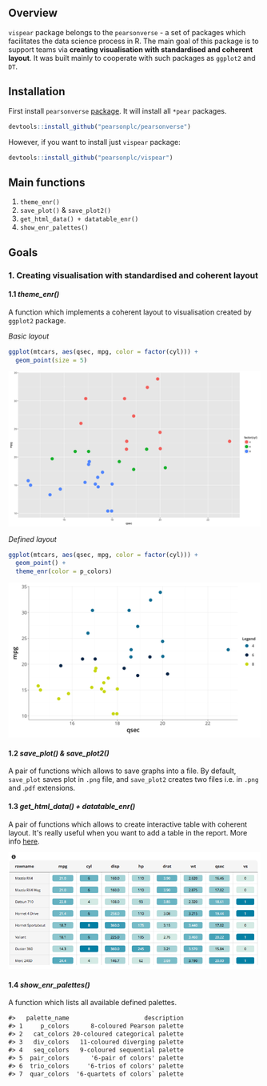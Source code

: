 <!-- README.md is generated from README.Rmd. Please edit that file -->
Overview
--------

`vispear` package belongs to the `pearsonverse` - a set of packages which facilitates the data science process in R. The main goal of this package is to support teams via **creating visualisation with standardised and coherent layout**. It was built mainly to cooperate with such packages as `ggplot2` and `DT`.

Installation
------------

First install `pearsonverse` [package](https://github.com/pearsonplc/pearsonverse). It will install all `*pear` packages.

``` r
devtools::install_github("pearsonplc/pearsonverse")
```

However, if you want to install just `vispear` package:

``` r
devtools::install_github("pearsonplc/vispear")
```

Main functions
--------------

1.  `theme_enr()`
2.  `save_plot()` & `save_plot2()`
3.  `get_html_data() + datatable_enr()`
4.  `show_enr_palettes()`

Goals
-----

### 1. Creating visualisation with standardised and coherent layout

#### 1.1 *theme\_enr()*

A function which implements a coherent layout to visualisation created by `ggplot2` package.

*Basic layout*

``` r
ggplot(mtcars, aes(qsec, mpg, color = factor(cyl))) + 
  geom_point(size = 5)
```

![plot](https://raw.githubusercontent.com/pearsonplc/vispear/readme/inst/img/example_plot_basic.png)

*Defined layout*

``` r
ggplot(mtcars, aes(qsec, mpg, color = factor(cyl))) + 
  geom_point() +
  theme_enr(color = p_colors)
```

![plot](https://raw.githubusercontent.com/pearsonplc/vispear/readme/inst/img/example_plot.png)

#### 1.2 *save\_plot() & save\_plot2()*

A pair of functions which allows to save graphs into a file. By default, `save_plot` saves plot in `.png` file, and `save_plot2` creates two files i.e. in `.png` and .`pdf` extensions.

#### 1.3 *get\_html\_data() + datatable\_enr()*

A pair of functions which allows to create interactive table with coherent layout. It's really useful when you want to add a table in the report. More info <a href = "http://ea.ioki.pl/~mbogucki/datatable_enr.html" target = '_blank'>here</a>.

![datatable\_enr](https://raw.githubusercontent.com/pearsonplc/vispear/readme/inst/img/datatable_enr.png)

#### 1.4 *show\_enr\_palettes()*

A function which lists all available defined palettes.

    #>   palette_name                     description
    #> 1     p_colors      8-coloured Pearson palette
    #> 2   cat_colors 20-coloured categorical palette
    #> 3   div_colors   11-coloured diverging palette
    #> 4   seq_colors   9-coloured sequential palette
    #> 5  pair_colors      '6-pair of colors' palette
    #> 6  trio_colors     '6-trios of colors' palette
    #> 7  quar_colors  '6-quartets of colors` palette
